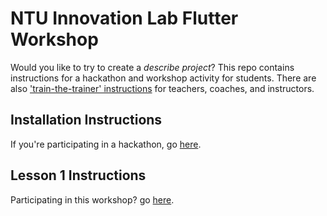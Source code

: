 # NTU Innovation Lab Flutter Workshop

Would you like to try to create a _describe project_? This repo contains instructions for a hackathon and workshop activity for students. There are also ['train-the-trainer' instructions](instructor_materials/README.md) for teachers, coaches, and instructors.

## Installation Instructions

If you're participating in a hackathon, go [here](hackathon.md).

## Lesson 1 Instructions

Participating in this workshop? go [here](workshop.md).


